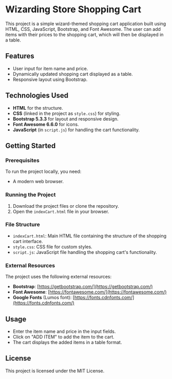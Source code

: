 # Wizarding Store Shopping Cart

This project is a simple wizard-themed shopping cart application built using HTML, CSS, JavaScript, Bootstrap, and Font Awesome. The user can add items with their prices to the shopping cart, which will then be displayed in a table.

## Features
- User input for item name and price.
- Dynamically updated shopping cart displayed as a table.
- Responsive layout using Bootstrap.

## Technologies Used
- **HTML** for the structure.
- **CSS** (linked in the project as `style.css`) for styling.
- **Bootstrap 5.3.3** for layout and responsive design.
- **Font Awesome 6.6.0** for icons.
- **JavaScript** (in `script.js`) for handling the cart functionality.

## Getting Started

### Prerequisites
To run the project locally, you need:
- A modern web browser.

### Running the Project
1. Download the project files or clone the repository.
2. Open the `indexCart.html` file in your browser.

### File Structure
- `indexCart.html`: Main HTML file containing the structure of the shopping cart interface.
- `style.css`: CSS file for custom styles.
- `script.js`: JavaScript file handling the shopping cart's functionality.

### External Resources
The project uses the following external resources:
- **Bootstrap**: [https://getbootstrap.com/](https://getbootstrap.com/)
- **Font Awesome**: [https://fontawesome.com/](https://fontawesome.com/)
- **Google Fonts** (Lumos font): [https://fonts.cdnfonts.com/](https://fonts.cdnfonts.com/)

## Usage
- Enter the item name and price in the input fields.
- Click on "ADD ITEM" to add the item to the cart.
- The cart displays the added items in a table format.

## License
This project is licensed under the MIT License.
